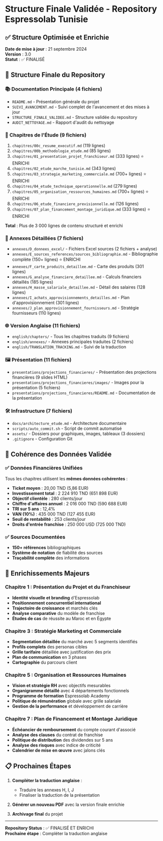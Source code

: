 # Structure Finale Validée - Repository Espressolab Tunisie

## ✅ Structure Optimisée et Enrichie

**Date de mise à jour** : 21 septembre 2024  
**Version** : 3.0  
**Statut** : ✅ FINALISÉ  

## 📁 Structure Finale du Repository

### 📚 Documentation Principale (4 fichiers)
- `README.md` - Présentation générale du projet
- `SUIVI_AVANCEMENT.md` - Suivi complet de l'avancement et des mises à jour
- `STRUCTURE_FINALE_VALIDEE.md` - Structure validée du repository
- `AUDIT_NETTOYAGE.md` - Rapport d'audit du nettoyage

### 📖 Chapitres de l'Étude (9 fichiers)
1. `chapitres/00c_resume_executif.md` (119 lignes)
2. `chapitres/00b_methodologie_etude.md` (85 lignes)
3. `chapitres/01_presentation_projet_franchiseur.md` (333 lignes) ⭐ ENRICHI
4. `chapitres/02_etude_marche_tunisie.md` (343 lignes)
5. `chapitres/03_strategie_marketing_commerciale.md` (700+ lignes) ⭐ ENRICHI
6. `chapitres/04_etude_technique_operationnelle.md` (279 lignes)
7. `chapitres/05_organisation_ressources_humaines.md` (700+ lignes) ⭐ ENRICHI
8. `chapitres/06_etude_financiere_previsionnelle.md` (126 lignes)
9. `chapitres/07_plan_financement_montage_juridique.md` (333 lignes) ⭐ ENRICHI

**Total** : Plus de 3 000 lignes de contenu structuré et enrichi

### 📎 Annexes Détaillées (7 fichiers)
- `annexes/D_donnees_excel/` - Fichiers Excel sources (2 fichiers + analyse)
- `annexes/E_sources_references/sources_bibliographie.md` - Bibliographie complète (150+ lignes) ⭐ ENRICHI
- `annexes/F_carte_produits_detaillee.md` - Carte des produits (301 lignes)
- `annexes/G_analyse_financiere_detaillee.md` - Calculs financiers détaillés (185 lignes)
- `annexes/H_masse_salariale_detaillee.md` - Détail des salaires (128 lignes)
- `annexes/I_achats_approvisionnements_detailles.md` - Plan d'approvisionnement (301 lignes)
- `annexes/J_plan_approvisionnement_fournisseurs.md` - Stratégie fournisseurs (110 lignes)

### 🌐 Version Anglaise (11 fichiers)
- `english/chapters/` - Tous les chapitres traduits (9 fichiers)
- `english/annexes/` - Annexes principales traduites (2 fichiers)
- `english/TRANSLATION_TRACKING.md` - Suivi de la traduction

### 🖼️ Présentation (11 fichiers)
- `presentations/projections_financieres/` - Présentation des projections financières (9 slides HTML)
- `presentations/projections_financieres/images/` - Images pour la présentation (5 fichiers)
- `presentations/projections_financieres/README.md` - Documentation de la présentation

### 🛠️ Infrastructure (7 fichiers)
- `docs/architecture_etude.md` - Architecture documentaire
- `scripts/auto_commit.sh` - Script de commit automatisé
- `assets/` - Dossiers pour graphiques, images, tableaux (3 dossiers)
- `.gitignore` - Configuration Git

## 🎯 Cohérence des Données Validée

### ✅ Données Financières Unifiées
Tous les chapitres utilisent les **mêmes données cohérentes** :
- **Ticket moyen** : 20,00 TND (5,86 EUR)
- **Investissement total** : 2 224 910 TND (651 898 EUR)
- **Objectif clientèle** : 280 clients/jour
- **Chiffre d'affaires annuel** : 2 016 000 TND (590 688 EUR)
- **TRI sur 5 ans** : 12,4%
- **VAN (10%)** : 435 000 TND (127 455 EUR)
- **Seuil de rentabilité** : 253 clients/jour
- **Droits d'entrée franchise** : 250 000 USD (725 000 TND)

### ✅ Sources Documentées
- **150+ références** bibliographiques
- **Système de notation** de fiabilité des sources
- **Traçabilité complète** des informations

## 🚀 Enrichissements Majeurs

### Chapitre 1 : Présentation du Projet et du Franchiseur
- **Identité visuelle et branding** d'Espressolab
- **Positionnement concurrentiel international**
- **Trajectoire de croissance** et marchés clés
- **Analyse comparative** du modèle de franchise
- **Études de cas** de réussite au Maroc et en Égypte

### Chapitre 3 : Stratégie Marketing et Commerciale
- **Segmentation détaillée** du marché avec 5 segments identifiés
- **Profils complets** des personas cibles
- **Grille tarifaire** détaillée avec justification des prix
- **Plan de communication** en 3 phases
- **Cartographie** du parcours client

### Chapitre 5 : Organisation et Ressources Humaines
- **Vision et stratégie RH** avec objectifs mesurables
- **Organigramme détaillé** avec 4 départements fonctionnels
- **Programme de formation** Espressolab Academy
- **Politique de rémunération** globale avec grille salariale
- **Gestion de la performance** et développement de carrière

### Chapitre 7 : Plan de Financement et Montage Juridique
- **Échéancier de remboursement** du compte courant d'associé
- **Analyse des clauses** du contrat de franchise
- **Politique de distribution** des dividendes sur 5 ans
- **Analyse des risques** avec indice de criticité
- **Calendrier de mise en œuvre** avec jalons clés

## 📋 Prochaines Étapes

1. **Compléter la traduction anglaise** :
   - Traduire les annexes H, I, J
   - Finaliser la traduction de la présentation

2. **Générer un nouveau PDF** avec la version finale enrichie

3. **Archivage final** du projet

---

**Repository Status** : ✅ FINALISÉ ET ENRICHI  
**Prochaine étape** : Compléter la traduction anglaise
